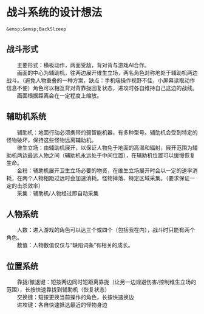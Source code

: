# 战斗系统的设计想法

```{admonition} 作者
&emsp;&emsp;BackSlzeep
```

## 战斗形式

&emsp;&emsp;主要形式：横板动作，两面受敌，背对背与游戏AI合作。  
&emsp;&emsp;画面的中心为辅助机，往两边展开维生立场，两名角色对称地处于辅助机两边战斗。（避免人物重叠的一种方案，缺点：手机端操作视野不佳，小屏幕读取动作信息不便）角色可以相互背对背靠拢回复状态，进攻时各自维持自己这边的战线。  
&emsp;&emsp;画面根据距离会在一定程度上缩放。

## 辅助机系统

&emsp;&emsp;辅助机：地面行动必须携带的弱智能机器，有多种型号。辅助机会受到特定的怪物破坏，保持这些怪物远离辅助机。  
&emsp;&emsp;维生立场：由辅助机展开，以保证人物免于地面的高温和辐射，展开范围为辅助机两边最远人物之间（辅助机永远处于中间位置），在辅助机位置可以缓慢恢复生命。  
&emsp;&emsp;金粉：辅助机展开卫生立场必要的物资，在维生立场展开时会以一定的速率消耗，在两个人物相距过远时会加速消耗。怪物掉落、特定区域采集。（要求保证一定的击杀效率）  
&emsp;&emsp;采集：辅助机/人物经过即自动采集

## 人物系统

&emsp;&emsp;人数：进入游戏的角色可以达三个或四个（包括我在内），战斗时只能有两个角色。  
&emsp;&emsp;数值：人物数值仅仅与“缺陷词条”有相关的成长。  

## 位置系统

&emsp;&emsp;靠拢/撤退键：短按两边同时短距离靠拢（让另一边规避伤害/控制维生立场的范围），长按快速靠拢到辅助机（恢复状态）  
&emsp;&emsp;交换键：短按更换当前操作的角色，长按快速换边  
&emsp;&emsp;进攻键：各自快速抵达最近的怪物身边

